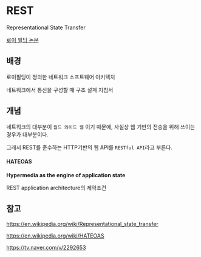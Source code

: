 # REST
Representational State Transfer

[로이 필딩 논문](https://www.ics.uci.edu/~fielding/pubs/dissertation/top.htm)

## 배경
로이필딩이 정의한 네트워크 소프트웨어 아키텍처

네트워크에서 통신을 구성할 때 구조 설계 지침서

## 개념 
네트워크의 대부분이 `월드 와이드 웹` 이기 때문에,
사실상 웹 기반의 전송을 위해 쓰이는 경우가 대부분이다.

그래서 REST를 준수하는 HTTP기반의 웹 API를 `RESTful API`라고 부른다.

#### HATEOAS
**Hypermedia as the engine of application state**

REST application architecture의 제약조건

## 참고
https://en.wikipedia.org/wiki/Representational_state_transfer

https://en.wikipedia.org/wiki/HATEOAS

https://tv.naver.com/v/2292653


